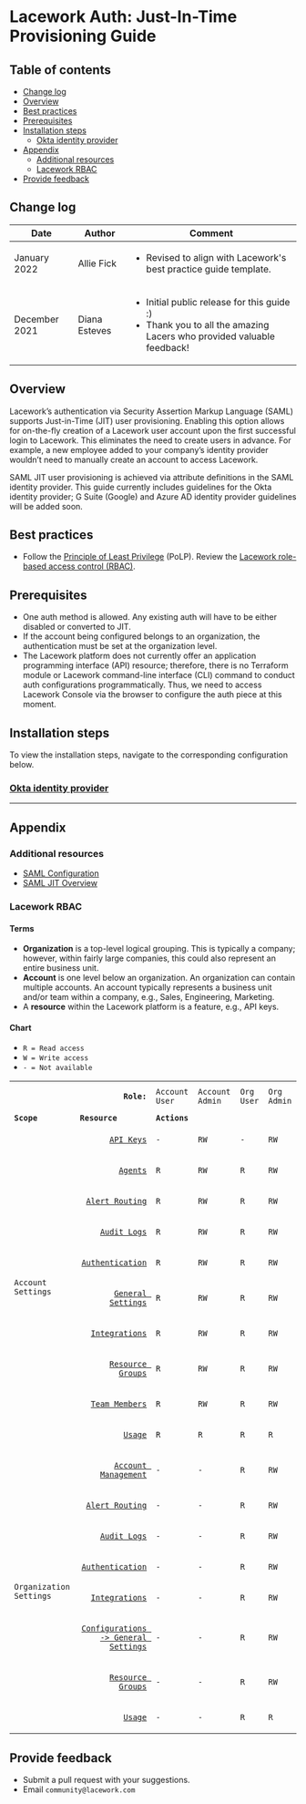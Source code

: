 # Lacework Auth: Just-In-Time Provisioning Guide

<!-- Add a Table of Contents, in VS Code add the plugin -->
## Table of contents

  - [Change log](#change-log)
  - [Overview](#overview)
  - [Best practices](#best-practices)
  - [Prerequisites](#prerequisites)
  - [Installation steps](#installation-steps)
    - [Okta identity provider](#okta-identity-provider)
  - [Appendix](#appendix)
    - [Additional resources](#additional-resources) 
    - [Lacework RBAC](#lacework-rbac)
  - [Provide feedback](#provide-feedback)

<!-- Add a Changelog to help customers understand new changes etc -->
## Change log

| **Date**  | **Author** | **Comment** | 
| ------------- | ------------- | ------------- |
| January 2022  | Allie Fick  | <ul><li>Revised to align with Lacework's best practice guide template.</li></ul>  |
| December 2021  |  Diana Esteves  | <ul><li>Initial public release for this guide :)</li><li>Thank you to all the amazing Lacers who provided valuable feedback!</li></ul> |
  
## Overview

Lacework’s authentication via Security Assertion Markup Language (SAML) supports Just-in-Time (JIT) user provisioning. Enabling this option allows for on-the-fly creation of a Lacework user account upon the first successful login to Lacework. This eliminates the need to create users in advance. For example, a new employee added to your company’s identity provider wouldn’t need to manually create an account to access Lacework.

SAML JIT user provisioning is achieved via attribute definitions in the SAML identity provider. This guide currently includes guidelines for the Okta identity provider; G Suite (Google) and Azure AD identity provider guidelines will be added soon. 


## Best practices

* Follow the [Principle of Least Privilege](https://us-cert.cisa.gov/bsi/articles/knowledge/principles/least-privilege#:~:text=The%20Principle%20of%20Least%20Privilege%20states%20that%20a%20subject%20should,control%20the%20assignment%20of%20rights) (PoLP). Review the [Lacework role-based access control (RBAC)](https://github.com/lacework-community/jit-provisioning-guide/blob/main/README.md#lacework-rbac).


## Prerequisites

* One auth method is allowed. Any existing auth will have to be either disabled or converted to JIT.
* If the account being configured belongs to an organization, the authentication must be set at the organization level. 
* The Lacework platform does not currently offer an application programming interface (API) resource; therefore, there is no Terraform module or Lacework command-line interface (CLI) command to conduct auth configurations programmatically. Thus, we need to access Lacework Console via the browser to configure the auth piece at this moment.

## Installation steps

To view the installation steps, navigate to the corresponding configuration below. 

### [Okta identity provider](examples/okta/README.md)


---

## Appendix
### Additional resources

* [SAML Configuration](https://docs.lacework.com/saml-configuration)
* [SAML JIT Overview](https://docs.lacework.com/saml-jit-overview) 

<!-- Hoping this will be a PR and available in our docs pronto! -->
### Lacework RBAC 

#### Terms

* **Organization** is a top-level logical grouping. This is typically a company; however, within fairly large companies, this could also represent an entire business unit.
* **Account** is one level below an organization. An organization can contain multiple accounts. An account typically represents a business unit and/or team within a company, e.g., Sales, Engineering, Marketing.
* A **resource** within the Lacework platform is a feature, e.g., API keys.

#### Chart

* `R = Read access`
* `W = Write access`
* `- = Not available`

<table>
  <tr>
   <td colspan="2" >
<p style="text-align: right">
<strong><code>Role:</code></strong></p>

   </td>
   <td><code>Account User</code>
   </td>
   <td><code>Account Admin</code>
   </td>
   <td><code>Org User</code>
   </td>
   <td><code>Org Admin</code>
   </td>
  </tr>
  <tr>
   <td><strong><code>Scope</code></strong>
   </td>
   <td><strong><code>Resource</code></strong>
   </td>
   <td colspan="4" ><strong><code>Actions</code></strong>
   </td>
  </tr>
  <tr>
   <td rowspan="10" ><code>Account Settings</code>
   </td>
   <td><p style="text-align: right">
<code><a href="https://docs.lacework.com/generate-api-access-keys-and-tokens#api-keys">API Keys</a></code></p>

   </td>
   <td><code>-</code>
   </td>
   <td><code>RW</code>
   </td>
   <td><code>-</code>
   </td>
   <td><code>RW</code>
   </td>
  </tr>
  <tr>
   <td><p style="text-align: right">
<code><a href="https://docs.lacework.com/agent-administration">Agents</a></code></p>

   </td>
   <td><code>R</code>
   </td>
   <td><code>RW</code>
   </td>
   <td><code>R</code>
   </td>
   <td><code>RW</code>
   </td>
  </tr>
  <tr>
   <td><p style="text-align: right">
<code><a href="https://docs.lacework.com/victorops#create-a-lacework-alert-channel">Alert Routing</a></code></p>

   </td>
   <td><code>R</code>
   </td>
   <td><code>RW</code>
   </td>
   <td><code>R</code>
   </td>
   <td><code>RW</code>
   </td>
  </tr>
  <tr>
   <td><p style="text-align: right">
<code><a href="https://docs.lacework.com/audit-logs">Audit Logs</a></code></p>

   </td>
   <td><code>R</code>
   </td>
   <td><code>RW</code>
   </td>
   <td><code>R</code>
   </td>
   <td><code>RW</code>
   </td>
  </tr>
  <tr>
   <td><p style="text-align: right">
<code><a href="https://docs.lacework.com/authentication-overview">Authentication</a></code></p>

   </td>
   <td><code>R</code>
   </td>
   <td><code>RW</code>
   </td>
   <td><code>R</code>
   </td>
   <td><code>RW</code>
   </td>
  </tr>
  <tr>
   <td><p style="text-align: right">
<code><a href="https://docs.lacework.com/general-settings">General Settings</a></code></p>

   </td>
   <td><code>R</code>
   </td>
   <td><code>RW</code>
   </td>
   <td><code>R</code>
   </td>
   <td><code>RW</code>
   </td>
  </tr>
  <tr>
   <td><p style="text-align: right">
<code><a href="https://docs.lacework.com/aws-config-and-cloudtrail-integration-with-terraform#">Integrations</a></code></p>

   </td>
   <td><code>R</code>
   </td>
   <td><code>RW</code>
   </td>
   <td><code>R</code>
   </td>
   <td><code>RW</code>
   </td>
  </tr>
  <tr>
   <td><p style="text-align: right">
<code><a href="https://docs.lacework.com/resource-groups">Resource Groups</a></code></p>

   </td>
   <td><code>R</code>
   </td>
   <td><code>RW</code>
   </td>
   <td><code>R</code>
   </td>
   <td><code>RW</code>
   </td>
  </tr>
  <tr>
   <td><p style="text-align: right">
<code><a href="https://docs.lacework.com/team-members">Team Members</a></code></p>

   </td>
   <td><code>R</code>
   </td>
   <td><code>RW</code>
   </td>
   <td><code>R</code>
   </td>
   <td><code>RW</code>
   </td>
  </tr>
  <tr>
   <td><p style="text-align: right">
<code><a href="https://docs.lacework.com/usage">Usage</a></code></p>

   </td>
   <td><code>R</code>
   </td>
   <td><code>R</code>
   </td>
   <td><code>R</code>
   </td>
   <td><code>R</code>
   </td>
  </tr>
  <tr>
   <td rowspan="8" ><code>Organization Settings</code>
   </td>
   <td><p style="text-align: right">
<code><a href="https://docs.lacework.com/create-new-account-in-an-organization">Account Management</a></code></p>

   </td>
   <td><code>-</code>
   </td>
   <td><code>-</code>
   </td>
   <td><code>R</code>
   </td>
   <td><code>RW</code>
   </td>
  </tr>
  <tr>
   <td><p style="text-align: right">
<code><a href="https://docs.lacework.com/victorops#create-a-lacework-alert-channel">Alert Routing</a></code></p>

   </td>
   <td><code>-</code>
   </td>
   <td><code>-</code>
   </td>
   <td><code>R</code>
   </td>
   <td><code>RW</code>
   </td>
  </tr>
  <tr>
   <td><p style="text-align: right">
<code><a href="https://docs.lacework.com/audit-logs">Audit Logs</a></code></p>

   </td>
   <td><code>-</code>
   </td>
   <td><code>-</code>
   </td>
   <td><code>R</code>
   </td>
   <td><code>RW</code>
   </td>
  </tr>
  <tr>
   <td><p style="text-align: right">
<code><a href="https://docs.lacework.com/authentication-overview">Authentication</a></code></p>

   </td>
   <td><code>-</code>
   </td>
   <td><code>-</code>
   </td>
   <td><code>R</code>
   </td>
   <td><code>RW</code>
   </td>
  </tr>
  <tr>
   <td><p style="text-align: right">
<code><a href="https://docs.lacework.com/aws-config-and-cloudtrail-integration-with-terraform">Integrations</a></code></p>

   </td>
   <td><code>-</code>
   </td>
   <td><code>-</code>
   </td>
   <td><code>R</code>
   </td>
   <td><code>RW</code>
   </td>
  </tr>
  <tr>
   <td><p style="text-align: right">
<code><a href="https://docs.lacework.com/configure-lacework">Configurations -> General Settings</a></code></p>

   </td>
   <td><code>-</code>
   </td>
   <td><code>-</code>
   </td>
   <td><code>R</code>
   </td>
   <td><code>RW</code>
   </td>
  </tr>
  <tr>
   <td><p style="text-align: right">
<code><a href="https://docs.lacework.com/resource-groups">Resource Groups</a></code></p>

   </td>
   <td><code>-</code>
   </td>
   <td><code>-</code>
   </td>
   <td><code>R</code>
   </td>
   <td><code>RW</code>
   </td>
  </tr>
  <tr>
   <td><p style="text-align: right">
<code><a href="https://docs.lacework.com/usage">Usage</a></code></p>

   </td>
   <td><code>-</code>
   </td>
   <td><code>-</code>
   </td>
   <td><code>R</code>
   </td>
   <td><code>R</code>
   </td>
  </tr>
</table>

<!-- Add section at the end for Feedback -->
## Provide feedback

- Submit a pull request with your suggestions. 
- Email `community@lacework.com`